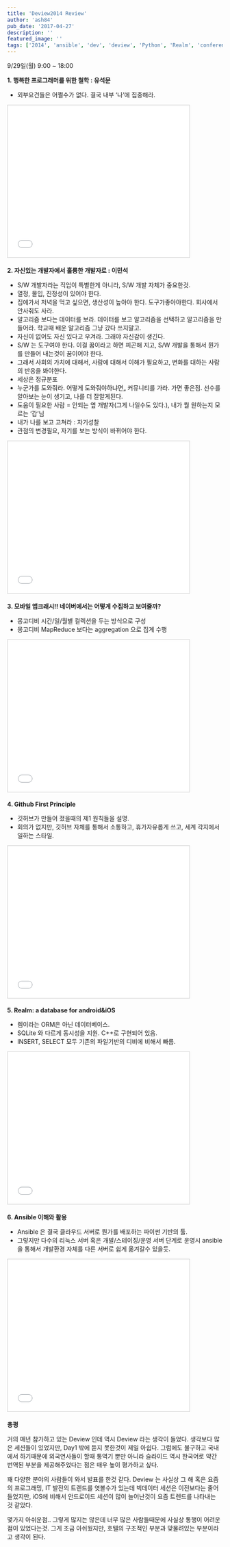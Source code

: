 ```yaml
---
title: 'Deview2014 Review'
author: 'ash84'
pub_date: '2017-04-27'
description: ''
featured_image: ''
tags: ['2014', 'ansible', 'dev', 'deview', 'Python', 'Realm', 'conference']
---
```



9/29일(월) 9:00 ~ 18:00 

**1. 행복한 프로그래머를 위한 철학 : 유석문**

- 외부요건들은 어쩔수가 없다. 결국 내부 ‘나’에 집중해라.

<iframe allowfullscreen="" frameborder="0" height="355" marginheight="0" marginwidth="0" scrolling="no" src="//www.slideshare.net/slideshow/embed_code/39609188" style="border:1px solid #CCC; border-width:1px; margin-bottom:5px; max-width: 100%;" width="425"></iframe>


**2. 자신있는 개발자에서 훌륭한 개발자로 : 이민석**

- S/W 개발자라는 직업이 특별한게 아니라, S/W 개발 자체가 중요한것. 
- 열정, 몰입, 진정성이 있어야 한다. 
- 집에가서 저녁을 먹고 싶으면, 생산성이 높아야 한다. 도구가좋아야한다. 회사에서 안사줘도 사라. 
- 알고리즘 보다는 데이터를 보라. 데이터를 보고 알고리즘을 선택하고 알고리즘을 만들어라. 학교때 배운 알고리즘 그냥 갔다 쓰지말고. 
- 자신이 없어도 자신 있다고 우겨라. 그래야 자신감이 생긴다. 
- S/W 는 도구여야 한다. 이걸 꿈이라고 하면 피곤해 지고, S/W 개발을 통해서 뭔가를 만들어 내는것이 꿈이어야 한다. 
- 그래서 사회의 가치에 대해서, 사람에 대해서 이해가 필요하고, 변화를 대하는 사람의 반응을 봐야한다. 
- 세상은 정규분포
- 누군가를 도와줘라. 어떻게 도와줘야하냐면„ 커뮤니티를 가라. 가면 좋은점. 선수를 알아보는 눈이 생기고, 나를 더 잘알게된다. 
- 도움이 필요한 사람 = 안되는 옆 개발자(그게 나일수도 있다.), 내가 뭘 원하는지 모르는 ‘갑’님 
- 내가 나를 보고 고쳐라 : 자기성찰
- 관점의 변경필요, 자기를 보는 방식이 바뀌어야 한다. 


<iframe allowfullscreen="" frameborder="0" height="355" marginheight="0" marginwidth="0" scrolling="no" src="//www.slideshare.net/slideshow/embed_code/39609305" style="border:1px solid #CCC; border-width:1px; margin-bottom:5px; max-width: 100%;" width="425"></iframe> 


**3. 모바일 앱크래시!! 네이버에서는 어떻게 수집하고 보여줄까?**

- 몽고디비 시간/일/월별 컬렉션을 두는 방식으로 구성
- 몽고디비 MapReduce 보다는 aggregation 으로 집계 수행 

<iframe allowfullscreen="" frameborder="0" height="355" marginheight="0" marginwidth="0" scrolling="no" src="//www.slideshare.net/slideshow/embed_code/39633858" style="border:1px solid #CCC; border-width:1px; margin-bottom:5px; max-width: 100%;" width="425"></iframe> 


**4. Github First Principle**

- 깃허브가 만들어 졌을때의 제1 원칙들을 설명. 
- 회의가 없지만, 깃허브 자체를 통해서 소통하고, 휴가자유롭게 쓰고, 세계 각지에서 일하는 스타일. 

<iframe allowfullscreen="" frameborder="0" height="355" marginheight="0" marginwidth="0" scrolling="no" src="//www.slideshare.net/slideshow/embed_code/39636073" style="border:1px solid #CCC; border-width:1px; margin-bottom:5px; max-width: 100%;" width="425"></iframe>


**5. Realm: a database for android&iOS**

- 렘이라는 ORM은 아닌 데이터베이스. 
- SQLite 와 다르게 동시성을 지원. C++로 구현되어 있음. 
- INSERT, SELECT 모두 기존의 파일기반의 디비에 비해서 빠름. 


<iframe allowfullscreen="" frameborder="0" height="355" marginheight="0" marginwidth="0" scrolling="no" src="//www.slideshare.net/slideshow/embed_code/39636340" style="border:1px solid #CCC; border-width:1px; margin-bottom:5px; max-width: 100%;" width="425"></iframe> 


**6. Ansible 이해와 활용**

- Ansible 은 결국 클라우드 서버로 뭔가를 배포하는 파이썬 기반의 툴. 
- 그렇지만 다수의 리눅스 서버 혹은 개발/스테이징/운영 서버 단계로 운영시 ansible 을 통해서 개발환경 자체를 다른 서버로 쉽게 옮겨갈수 있을듯. 

<iframe allowfullscreen="" frameborder="0" height="355" marginheight="0" marginwidth="0" scrolling="no" src="//www.slideshare.net/slideshow/embed_code/39634443" style="border:1px solid #CCC; border-width:1px; margin-bottom:5px; max-width: 100%;" width="425"></iframe>


**총평**

거의 매년 참가하고 있는 Deview 인데 역시 Deview 라는 생각이 들었다. 생각보다 많은 세션들이 있었지만, Day1 밖에 듣지 못한것이 제일 아쉽다. 그럼에도 불구하고 국내에서 하기때문에 외국연사들이 할때 통역기 뿐만 아니라 슬라이드 역시 한국어로 약간 번역된 부분을 제공해주었다는 점은 매우 높이 평가하고 싶다. 
   
   
꽤 다양한 분야의 사람들이 와서 발표를 한것 같다. Deview 는 사실상 그 해 혹은 요즘의 프로그래밍, IT 발전의 트렌드를 엿볼수가 있는데 빅데이터 세션은 이전보다는 줄어들었지만, iOS에 비해서 안드로이드 세션이 많이 늘어난것이 요즘 트렌드를 나타내는 것 같았다. 
   
    
몇가지 아쉬운점.. 그렇게 많지는 않은데 너무 많은 사람들때문에 사실상 통행이 어려운 점이 있었다는것. 그게 조금 아쉬웠지만, 호텔의 구조적인 부분과 맞물려있는 부분이라고 생각이 된다. 
   

